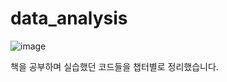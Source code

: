 # data_analysis
![image](https://user-images.githubusercontent.com/80434270/111468580-10512000-8769-11eb-8c77-c06cb83f5948.png)

책을 공부하며 실습했던 코드들을 챕터별로 정리했습니다.
